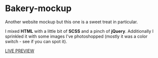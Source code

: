 # Bakery-mockup

Another website mockup but this one is a sweet treat in particular.

I mixed **HTML** with a little bit of **SCSS** and a pinch of **jQuery**. Additionally I sprinkled it with some images I've photoshopped (mostly it was a color switch - see if you can spot it).

[LIVE PREVIEW](avenazim.github.io/Bakery-mockup)
